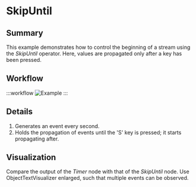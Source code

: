 # SkipUntil 

## Summary
This example demonstrates how to control the beginning of a stream using the *SkipUntil* operator. Here, values are propagated only after a key has been pressed.

## Workflow

:::workflow
![Example](~/workflows/ReactiveExamples/SkipUntil/SkipUntil.bonsai)
:::

## Details
1. Generates an event every second.
2. Holds the propagation of events until the 'S' key is pressed; it starts propagating after.

## Visualization

Compare the output of the *Timer* node with that of the *SkipUntil* node. Use ObjectTextVisualizer enlarged, such that multiple events can be observed. 

